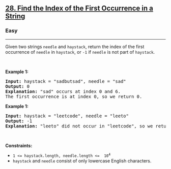 <h2><a href="https://leetcode.com/problems/find-the-index-of-the-first-occurrence-in-a-string/">28. Find the Index of the First Occurrence in a String</a></h2><h3>Easy</h3><hr><div>
<p>Given two strings 
<code>needle</code> and 
<code>haystack</code>, return the index of the first occurrence of 
<code>needle</code> in 
<code>haystack</code>, or 
<code>-1</code> if <code>needle</code> is not part of <code>haystack</code>.</p>

<p>&nbsp;</p>
<p><strong>Example 1:</strong></p>

<pre><strong>Input:</strong> haystack = "sadbutsad", needle = "sad"
<strong>Output:</strong> 0
<strong>Explanation:</strong> "sad" occurs at index 0 and 6.
The first occurrence is at index 0, so we return 0.
</pre>

<p><strong>Example 1:</strong></p>

<pre><strong>Input:</strong> haystack = "leetcode", needle = "leeto"
<strong>Output:</strong> -1
<strong>Explanation:</strong> "leeto" did not occur in "leetcode", so we return -1.
</pre>

</pre>

<p>&nbsp;</p>
<p><strong>Constraints:</strong></p>

<ul>
	<li><code>1 <= haystack.length, needle.length <=  10<sup>4</sup></code></li>
	<li><code>haystack</code> and <code>needle</code> consist of only lowercase English characters.</li>
</ul>
</div>